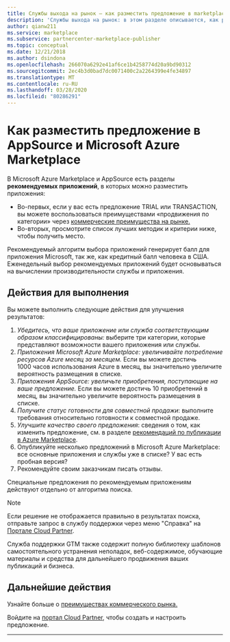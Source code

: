 ```yaml
---
title: Службы выхода на рынок — как разместить предложение в marketplace | Azure
description: 'Службы выхода на рынок: в этом разделе описывается, как разместить предложение в списке в Microsoft Azure Marketplace'
author: qianw211
ms.service: marketplace
ms.subservice: partnercenter-marketplace-publisher
ms.topic: conceptual
ms.date: 12/21/2018
ms.author: dsindona
ms.openlocfilehash: 266070a6292e41af6ce1b4258774d20a9bd90312
ms.sourcegitcommit: 2ec4b3d0bad7dc0071400c2a2264399e4fe34897
ms.translationtype: MT
ms.contentlocale: ru-RU
ms.lasthandoff: 03/28/2020
ms.locfileid: "80286291"
---
```

# <a name="how-to-get-featured-in-appsource-and-azure-marketplace"></a>Как разместить предложение в AppSource и Microsoft Azure Marketplace

В Microsoft Azure Marketplace и AppSource есть разделы **рекомендуемых приложений**, в которых можно разместить приложения:

* Во-первых, если у вас есть предложение TRIAL или TRANSACTION, вы можете воспользоваться преимуществами «продвижения по категории» через [коммерческие преимущества на рынке.](https://docs.microsoft.com/azure/marketplace/gtm-your-marketplace-benefits)
* Во-вторых, просмотрите список лучших методик и критерии ниже, чтобы получить место.

Рекомендуемый алгоритм выбора приложений генерирует балл для приложения Microsoft, так же, как кредитный балл человека в США.  Еженедельный выбор рекомендуемых приложений будет основываться на вычислении производительности службы и приложения.

## <a name="steps-to-take"></a>Действия для выполнения

Вы можете выполнить следующие действия для улучшения результатов:

1. *Убедитесь, что ваше приложение или служба соответствующим образом классифицированы:* выберите три категории, которые представляют возможности вашего приложения или службы.
2. *Приложения Microsoft Azure Marketplace: увеличивайте потребление ресурсов Azure месяц за месяцем.* Если вы можете достичь 1000 часов использования Azure в месяц, вы значительно увеличите вероятность размещения в списке.
3. *Приложения AppSource: увеличьте приобретения, поступающие на ваше предложение.* Если вы можете достичь 10 приобретений в месяц, вы значительно увеличите вероятность размещения в списке. 
4. *Получите статус готовности для совместной продажи*: выполните требования относительно готовности к совместной продаже.
5. *Улучшите качество своего предложения*: сведения о том, как изменить предложение, см. в разделе [рекомендаций по публикации в Azure Marketplace](https://docs.microsoft.com/azure/marketplace/marketplace-criteria-content-validation).
6. Опубликуйте несколько предложений в Microsoft Azure Marketplace: все основные приложения и службы уже в списке? У вас есть пробная версия?
7. Рекомендуйте своим заказчикам писать отзывы.

Специальные предложения по рекомендуемым приложениям действуют отдельно от алгоритма поиска.

>[!Note]
>Если решение не отображается правильно в результатах поиска, отправьте запрос в службу поддержки через меню "Справка" на [Портале Cloud Partner](https://cloudpartner.azure.com/).

Служба поддержки GTM также содержит полную библиотеку шаблонов самостоятельного устранения неполадок, веб-содержимое, обучающие материалы и средства для дальнейшего продвижения ваших публикаций и бизнеса.

## <a name="next-steps"></a>Дальнейшие действия

Узнайте больше о [преимуществах коммерческого рынка.](https://docs.microsoft.com/azure/marketplace/gtm-your-marketplace-benefits)

Войдите на [портал Cloud Partner](https://cloudpartner.azure.com), чтобы создать и настроить предложение.

---
